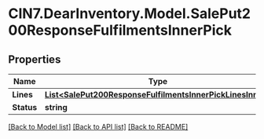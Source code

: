 # CIN7.DearInventory.Model.SalePut200ResponseFulfilmentsInnerPick

## Properties

| Name       | Type                                                                                                                    | Description | Notes      |
| ---------- | ----------------------------------------------------------------------------------------------------------------------- | ----------- | ---------- |
| **Lines**  | [**List&lt;SalePut200ResponseFulfilmentsInnerPickLinesInner&gt;**](SalePut200ResponseFulfilmentsInnerPickLinesInner.md) |             | [optional] |
| **Status** | **string**                                                                                                              |             | [optional] |

[[Back to Model list]](../README.md#documentation-for-models) [[Back to API list]](../README.md#documentation-for-api-endpoints) [[Back to README]](../README.md)
